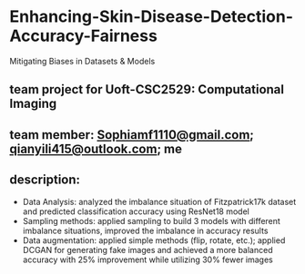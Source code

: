 # Enhancing-Skin-Disease-Detection-Accuracy-Fairness
Mitigating Biases in Datasets &amp; Models 

## team project for Uoft-CSC2529: Computational Imaging

## team member: Sophiamf1110@gmail.com; qianyili415@outlook.com; me

## description:
- Data Analysis: analyzed the imbalance situation of Fitzpatrick17k dataset and predicted classification accuracy using ResNet18 model
- Sampling methods: applied sampling to build 3 models with different imbalance situations, improved the imbalance in accuracy results 
- Data augmentation: applied simple methods (flip, rotate, etc.); applied DCGAN for generating fake images and achieved a more balanced accuracy with 25% improvement while utilizing 30% fewer images
